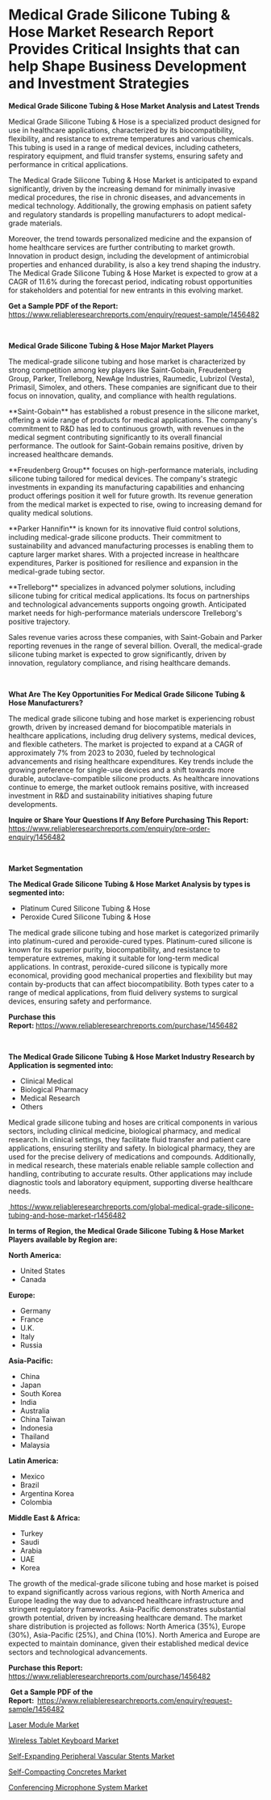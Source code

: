 <p><h1>Medical Grade Silicone Tubing & Hose Market Research Report Provides Critical Insights that can help Shape Business Development and Investment Strategies</h1></p><p><strong>Medical Grade Silicone Tubing & Hose Market Analysis and Latest Trends</strong></p>
<p><p>Medical Grade Silicone Tubing & Hose is a specialized product designed for use in healthcare applications, characterized by its biocompatibility, flexibility, and resistance to extreme temperatures and various chemicals. This tubing is used in a range of medical devices, including catheters, respiratory equipment, and fluid transfer systems, ensuring safety and performance in critical applications.</p><p>The Medical Grade Silicone Tubing & Hose Market is anticipated to expand significantly, driven by the increasing demand for minimally invasive medical procedures, the rise in chronic diseases, and advancements in medical technology. Additionally, the growing emphasis on patient safety and regulatory standards is propelling manufacturers to adopt medical-grade materials.</p><p>Moreover, the trend towards personalized medicine and the expansion of home healthcare services are further contributing to market growth. Innovation in product design, including the development of antimicrobial properties and enhanced durability, is also a key trend shaping the industry. The Medical Grade Silicone Tubing & Hose Market is expected to grow at a CAGR of 11.6% during the forecast period, indicating robust opportunities for stakeholders and potential for new entrants in this evolving market.</p></p>
<p><strong>Get a Sample PDF of the Report:&nbsp;</strong> <a href="https://www.reliableresearchreports.com/enquiry/request-sample/1456482?utm_campaign=40&utm_medium=2&utm_source=Github&utm_content=ia&utm_term=29092024&utm_id=medical-grade-silicone-tubing-hose">https://www.reliableresearchreports.com/enquiry/request-sample/1456482</a></p>
<p>&nbsp;</p>
<p><strong>Medical Grade Silicone Tubing & Hose Major Market Players</strong></p>
<p><p>The medical-grade silicone tubing and hose market is characterized by strong competition among key players like Saint-Gobain, Freudenberg Group, Parker, Trelleborg, NewAge Industries, Raumedic, Lubrizol (Vesta), Primasil, Simolex, and others. These companies are significant due to their focus on innovation, quality, and compliance with health regulations.</p><p>**Saint-Gobain** has established a robust presence in the silicone market, offering a wide range of products for medical applications. The company's commitment to R&D has led to continuous growth, with revenues in the medical segment contributing significantly to its overall financial performance. The outlook for Saint-Gobain remains positive, driven by increased healthcare demands.</p><p>**Freudenberg Group** focuses on high-performance materials, including silicone tubing tailored for medical devices. The company's strategic investments in expanding its manufacturing capabilities and enhancing product offerings position it well for future growth. Its revenue generation from the medical market is expected to rise, owing to increasing demand for quality medical solutions.</p><p>**Parker Hannifin** is known for its innovative fluid control solutions, including medical-grade silicone products. Their commitment to sustainability and advanced manufacturing processes is enabling them to capture larger market shares. With a projected increase in healthcare expenditures, Parker is positioned for resilience and expansion in the medical-grade tubing sector.</p><p>**Trelleborg** specializes in advanced polymer solutions, including silicone tubing for critical medical applications. Its focus on partnerships and technological advancements supports ongoing growth. Anticipated market needs for high-performance materials underscore Trelleborg's positive trajectory.</p><p>Sales revenue varies across these companies, with Saint-Gobain and Parker reporting revenues in the range of several billion. Overall, the medical-grade silicone tubing market is expected to grow significantly, driven by innovation, regulatory compliance, and rising healthcare demands.</p></p>
<p>&nbsp;</p>
<p><strong>What Are The Key Opportunities For Medical Grade Silicone Tubing & Hose Manufacturers?</strong></p>
<p><p>The medical grade silicone tubing and hose market is experiencing robust growth, driven by increased demand for biocompatible materials in healthcare applications, including drug delivery systems, medical devices, and flexible catheters. The market is projected to expand at a CAGR of approximately 7% from 2023 to 2030, fueled by technological advancements and rising healthcare expenditures. Key trends include the growing preference for single-use devices and a shift towards more durable, autoclave-compatible silicone products. As healthcare innovations continue to emerge, the market outlook remains positive, with increased investment in R&D and sustainability initiatives shaping future developments.</p></p>
<p><strong>Inquire or Share Your Questions If Any Before Purchasing This Report:</strong> <a href="https://www.reliableresearchreports.com/enquiry/pre-order-enquiry/1456482?utm_campaign=40&utm_medium=2&utm_source=Github&utm_content=ia&utm_term=29092024&utm_id=medical-grade-silicone-tubing-hose">https://www.reliableresearchreports.com/enquiry/pre-order-enquiry/1456482</a></p>
<p>&nbsp;</p>
<p><strong>Market Segmentation</strong></p>
<p><strong>The Medical Grade Silicone Tubing & Hose Market Analysis by types is segmented into:</strong></p>
<p><ul><li>Platinum Cured Silicone Tubing & Hose</li><li>Peroxide Cured Silicone Tubing & Hose</li></ul></p>
<p><p>The medical grade silicone tubing and hose market is categorized primarily into platinum-cured and peroxide-cured types. Platinum-cured silicone is known for its superior purity, biocompatibility, and resistance to temperature extremes, making it suitable for long-term medical applications. In contrast, peroxide-cured silicone is typically more economical, providing good mechanical properties and flexibility but may contain by-products that can affect biocompatibility. Both types cater to a range of medical applications, from fluid delivery systems to surgical devices, ensuring safety and performance.</p></p>
<p><strong>Purchase this Report:&nbsp;</strong><a href="https://www.reliableresearchreports.com/purchase/1456482?utm_campaign=40&utm_medium=2&utm_source=Github&utm_content=ia&utm_term=29092024&utm_id=medical-grade-silicone-tubing-hose">https://www.reliableresearchreports.com/purchase/1456482</a></p>
<p>&nbsp;</p>
<p><strong>The Medical Grade Silicone Tubing & Hose Market Industry Research by Application is segmented into:</strong></p>
<p><ul><li>Clinical Medical</li><li>Biological Pharmacy</li><li>Medical Research</li><li>Others</li></ul></p>
<p><p>Medical grade silicone tubing and hoses are critical components in various sectors, including clinical medicine, biological pharmacy, and medical research. In clinical settings, they facilitate fluid transfer and patient care applications, ensuring sterility and safety. In biological pharmacy, they are used for the precise delivery of medications and compounds. Additionally, in medical research, these materials enable reliable sample collection and handling, contributing to accurate results. Other applications may include diagnostic tools and laboratory equipment, supporting diverse healthcare needs.</p></p>
<p><a href="https://www.reliableresearchreports.com/global-medical-grade-silicone-tubing-and-hose-market-r1456482?utm_campaign=40&utm_medium=2&utm_source=Github&utm_content=ia&utm_term=29092024&utm_id=medical-grade-silicone-tubing-hose">&nbsp;https://www.reliableresearchreports.com/global-medical-grade-silicone-tubing-and-hose-market-r1456482</a></p>
<p><strong>In terms of Region, the Medical Grade Silicone Tubing & Hose Market Players available by Region are:</strong></p>
<p>
    <p> <strong> North America: </strong>
        <ul>
            <li>United States</li>
            <li>Canada</li>
        </ul>
        </p> 
    <p> <strong> Europe: </strong>
        <ul>
            <li>Germany</li>
            <li>France</li>
            <li>U.K.</li>
            <li>Italy</li>
            <li>Russia</li>
        </ul>
        </p> 
    <p> <strong> Asia-Pacific: </strong>
        <ul>
            <li>China</li>
            <li>Japan</li>
            <li>South Korea</li>
            <li>India</li>
            <li>Australia</li>
            <li>China Taiwan</li>
            <li>Indonesia</li>
            <li>Thailand</li>
            <li>Malaysia</li>
        </ul>
        </p> 
    <p> <strong> Latin America: </strong>
        <ul>
            <li>Mexico</li>
            <li>Brazil</li>
            <li>Argentina Korea</li>
            <li>Colombia</li>
        </ul>
        </p> 
    <p> <strong> Middle East & Africa: </strong>
        <ul>
            <li>Turkey</li>
            <li>Saudi</li>
            <li>Arabia</li>
            <li>UAE</li>
            <li>Korea</li>
        </ul>
    </p>
    </p>
<p><p>The growth of the medical-grade silicone tubing and hose market is poised to expand significantly across various regions, with North America and Europe leading the way due to advanced healthcare infrastructure and stringent regulatory frameworks. Asia-Pacific demonstrates substantial growth potential, driven by increasing healthcare demand. The market share distribution is projected as follows: North America (35%), Europe (30%), Asia-Pacific (25%), and China (10%). North America and Europe are expected to maintain dominance, given their established medical device sectors and technological advancements.</p></p>
<p><strong>Purchase this Report: </strong><a href="https://www.reliableresearchreports.com/purchase/1456482?utm_campaign=40&utm_medium=2&utm_source=Github&utm_content=ia&utm_term=29092024&utm_id=medical-grade-silicone-tubing-hose">https://www.reliableresearchreports.com/purchase/1456482</a></p>
<p>&nbsp;<strong>Get a Sample PDF of the Report:&nbsp;&nbsp;</strong><a href="https://www.reliableresearchreports.com/enquiry/request-sample/1456482?utm_campaign=40&utm_medium=2&utm_source=Github&utm_content=ia&utm_term=29092024&utm_id=medical-grade-silicone-tubing-hose">https://www.reliableresearchreports.com/enquiry/request-sample/1456482</a></p>
<p><strong></strong></p>
<p><p><a href="https://issuu.com/reportprime-2/docs/laser-module-market-size-2030.pptx_c7547824f62464?utm_campaign=40&utm_medium=2&utm_source=Github&utm_content=ia&utm_term=29092024&utm_id=medical-grade-silicone-tubing-hose">Laser Module Market</a></p><p><a href="https://www.linkedin.com/pulse/unlocking-growth-potential-market-strategic-analysis-wireless-xww6f?utm_campaign=40&utm_medium=2&utm_source=Github&utm_content=ia&utm_term=29092024&utm_id=medical-grade-silicone-tubing-hose">Wireless Tablet Keyboard Market</a></p><p><a href="https://github.com/GraceTurner587/Market-Research-Report-List-1/blob/main/self-expanding-peripheral-vascular-stents-market.md?utm_campaign=40&utm_medium=2&utm_source=Github&utm_content=ia&utm_term=29092024&utm_id=medical-grade-silicone-tubing-hose">Self-Expanding Peripheral Vascular Stents Market</a></p><p><a href="https://github.com/ParvinKhatun77/Market-Research-Report-List-1/blob/main/self-compacting-concretes-market.md?utm_campaign=40&utm_medium=2&utm_source=Github&utm_content=ia&utm_term=29092024&utm_id=medical-grade-silicone-tubing-hose">Self-Compacting Concretes Market</a></p><p><a href="https://www.linkedin.com/pulse/what-growth-drivers-conferencing-microphone-system-market-g55cf?utm_campaign=40&utm_medium=2&utm_source=Github&utm_content=ia&utm_term=29092024&utm_id=medical-grade-silicone-tubing-hose">Conferencing Microphone System Market</a></p></p>